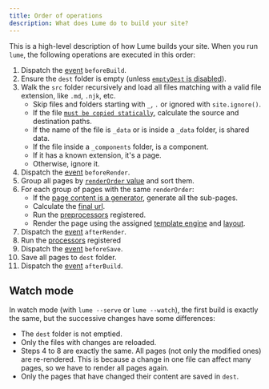 ```yaml
---
title: Order of operations
description: What does Lume do to build your site?
---
```


This is a high-level description of how Lume builds your site. When you run
`lume`, the following operations are executed in this order:

1. Dispatch the [event](../core/events.md) `beforeBuild`.
2. Ensure the `dest` folder is empty (unless
   [`emptyDest` is disabled](../configuration/config-file.md#emptydest)).
3. Walk the `src` folder recursively and load all files matching with a valid
   file extension, like `.md`, `.njk`, etc.
   - Skip files and folders starting with `_`, `.` or ignored with
     `site.ignore()`.
   - If the file
     [`must be copied statically`](../configuration/copy-static-files.md),
     calculate the source and destination paths.
   - If the name of the file is `_data` or is inside a `_data` folder, is shared
     data.
   - If the file inside a `_components` folder, is a component.
   - If it has a known extension, it's a page.
   - Otherwise, ignore it.
4. Dispatch the [event](../core/events.md) `beforeRender`.
5. Group all pages by [`renderOrder` value](../core/render-order.md) and sort
   them.
6. For each group of pages with the same `renderOrder`:
   - If the [page content is a generator](../core/searching.md#pagination),
     generate all the sub-pages.
   - Calculate the [final url](../creating-pages/urls.md).
   - Run the [preprocessors](../core/processors.md#preprocess) registered.
   - Render the page using the assigned
     [template engine](../core/multiple-template-engines.md) and
     [layout](../creating-pages/layouts.md).
7. Dispatch the [event](../core/events.md) `afterRender`.
8. Run the [processors](../core/processors.md) registered
9. Dispatch the [event](../core/events.md) `beforeSave`.
10. Save all pages to `dest` folder.
11. Dispatch the [event](../core/events.md) `afterBuild`.

## Watch mode

In watch mode (with `lume --serve` or `lume --watch`), the first build is
exactly the same, but the successive changes have some differences:

- The `dest` folder is not emptied.
- Only the files with changes are reloaded.
- Steps 4 to 8 are exactly the same. All pages (not only the modified ones) are
  re-rendered. This is because a change in one file can affect many pages, so we
  have to render all pages again.
- Only the pages that have changed their content are saved in `dest`.
